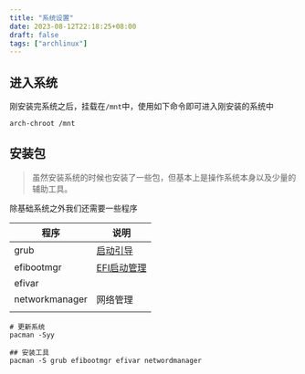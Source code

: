 ```yaml
---
title: "系统设置"
date: 2023-08-12T22:18:25+08:00
draft: false
tags: ["archlinux"]
---
```


## 进入系统

刚安装完系统之后，挂载在`/mnt`中，使用如下命令即可进入刚安装的系统中
```shell
arch-chroot /mnt
```

## 安装包

> 虽然安装系统的时候也安装了一些包，但基本上是操作系统本身以及少量的辅助工具。

除基础系统之外我们还需要一些程序

| 程序           | 说明                                                            |
| -------------- | --------------------------------------------------------------- |
| grub           | [启动引导](https://zhuanlan.zhihu.com/p/492509251)              |
| efibootmgr     | [EFI启动管理](https://www.python100.com/html/0YE55LG6P62F.html) |
| efivar         |                                                                 |
| networkmanager | 网络管理                                                        |
|                |                                                                 |

```shell
# 更新系统
pacman -Syy

## 安装工具
pacman -S grub efibootmgr efivar networdmanager 
```

